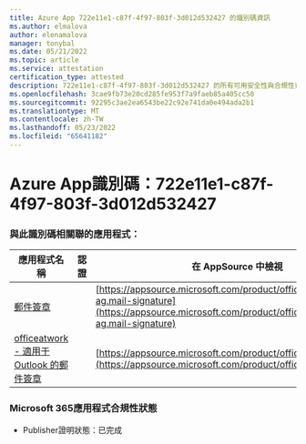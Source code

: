 ```yaml
---
title: Azure App 722e11e1-c87f-4f97-803f-3d012d532427 的識別碼資訊
ms.author: elmalova
author: elenamalova
manager: tonybal
ms.date: 05/21/2022
ms.topic: article
ms.service: attestation
certification_type: attested
description: 722e11e1-c87f-4f97-803f-3d012d532427 的所有可用安全性與合規性資訊。
ms.openlocfilehash: 3cae9fb73e20cd285fe953f7a9faeb85a405cc50
ms.sourcegitcommit: 92295c3ae2ea6543be22c92e741da0e494ada2b1
ms.translationtype: MT
ms.contentlocale: zh-TW
ms.lasthandoff: 05/23/2022
ms.locfileid: "65641182"
---
```

# <a name="azure-app-id-722e11e1-c87f-4f97-803f-3d012d532427"></a>Azure App識別碼：722e11e1-c87f-4f97-803f-3d012d532427


### <a name="apps-associated-with-this-id"></a>與此識別碼相關聯的應用程式：
| **應用程式名稱** | **認證** | **在 AppSource 中檢視** |
|--------------|---------------|-----------------------|
| [郵件簽章](../forward/officeatwork-ag.mail-signature.md) |  | [https://appsource.microsoft.com/product/office/officeatwork-ag.mail-signature](https://appsource.microsoft.com/product/office/officeatwork-ag.mail-signature) |
| [officeatwork - 適用于 Outlook 的郵件簽章](../forward/WA200003062.md) |  | [https://appsource.microsoft.com/product/office/WA200003062](https://appsource.microsoft.com/product/office/WA200003062) |

### <a name="microsoft-365-app-compliance-status"></a>Microsoft 365應用程式合規性狀態
- Publisher證明狀態：已完成
